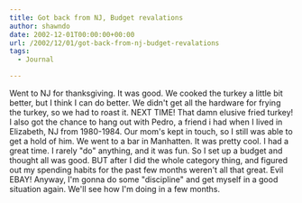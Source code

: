 ```yaml
---
title: Got back from NJ, Budget revalations
author: shawndo
date: 2002-12-01T00:00:00+00:00
url: /2002/12/01/got-back-from-nj-budget-revalations
tags:
  - Journal

---
```

Went to NJ for thanksgiving. It was good. We cooked the turkey a little bit better, but I think I can do better. We didn't get all the hardware for frying the turkey, so we had to roast it. NEXT TIME! That damn elusive fried turkey! I also got the chance to hang out with Pedro, a friend i had when I lived in Elizabeth, NJ from 1980-1984. Our mom's kept in touch, so I still was able to get a hold of him. We went to a bar in Manhatten. It was pretty cool. I had a great time. I rarely "do" anything, and it was fun. So I set up a budget and thought all was good. BUT after I did the whole category thing, and figured out my spending habits for the past few months weren't all that great. Evil EBAY! Anyway, I'm gonna do some "discipline" and get myself in a good situation again. We'll see how I'm doing in a few months.